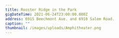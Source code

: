 ```yaml
---
title: Rooster Ridge in the Park
gigDateTime: 2021-06-24T23:00:00.000Z
address: 6915 Beechmont Ave. and 6910 Salem Road.
caption: ""
thumbnail: /images/uploads/Amphitheater.png
---
```


